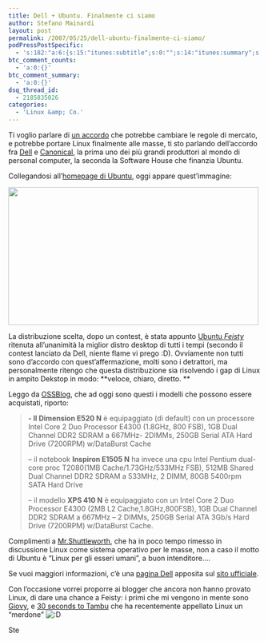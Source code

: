 ```yaml
---
title: Dell + Ubuntu. Finalmente ci siamo
author: Stefano Mainardi
layout: post
permalink: /2007/05/25/dell-ubuntu-finalmente-ci-siamo/
podPressPostSpecific:
  - 's:182:"a:6:{s:15:"itunes:subtitle";s:0:"";s:14:"itunes:summary";s:0:"";s:15:"itunes:keywords";s:0:"";s:13:"itunes:author";s:0:"";s:15:"itunes:explicit";s:0:"";s:12:"itunes:block";s:2:"no";}";'
btc_comment_counts:
  - 'a:0:{}'
btc_comment_summary:
  - 'a:0:{}'
dsq_thread_id:
  - 2185835026
categories:
  - 'Linux &amp; Co.'
---
```

Ti voglio parlare di [un accordo][1] che potrebbe cambiare le regole di mercato, e potrebbe portare Linux finalmente alle masse, ti sto parlando dell&#8217;accordo fra [Dell][2] e [Canonical][3], la prima uno dei più grandi produttori al mondo di personal computer, la seconda la Software House che finanzia Ubuntu.

Collegandosi all&#8217;[homepage di Ubuntu][4], oggi appare quest&#8217;immagine:

<img src="http://farm1.static.flickr.com/199/513325131_5443f2b167.jpg?v=0" height="276" width="500" />

La distribuzione scelta, dopo un contest, è stata appunto [Ubuntu *Feisty*][5] ritenuta all&#8217;unanimità la miglior distro desktop di tutti i tempi (secondo il contest lanciato da Dell, niente flame vi prego :D). Ovviamente non tutti sono d&#8217;accordo con quest&#8217;affermazione, molti sono i detrattori, ma personalmente ritengo che questa distribuzione sia risolvendo i gap di Linux in ampito Dekstop in modo: **veloce, chiaro, diretto. **

Leggo da [OSSBlog][6], che ad oggi sono questi i modelli che possono essere acquistati, riporto:

> **- Il Dimension E520 N** è equipaggiato (di default) con un processore Intel Core 2 Duo Processor E4300 (1.8GHz, 800 FSB), 1GB Dual Channel DDR2 SDRAM a 667MHz- 2DIMMs, 250GB Serial ATA Hard Drive (7200RPM) w/DataBurst Cache
> 
> &#8211; il notebook **Inspiron E1505 N** ha invece una cpu Intel Pentium dual-core proc T2080(1MB Cache/1.73GHz/533MHz FSB), 512MB Shared Dual Channel DDR2 SDRAM a 533MHz, 2 DIMM, 80GB 5400rpm SATA Hard Drive
> 
> &#8211; il modello **XPS 410 N** è equipaggiato con un Intel Core 2 Duo Processor E4300 (2MB L2 Cache,1.8GHz,800FSB), 1GB Dual Channel DDR2 SDRAM a 667MHz &#8211; 2 DIMMs, 250GB Serial ATA 3Gb/s Hard Drive (7200RPM) w/DataBurst Cache.

Complimenti a [Mr.Shuttleworth][7], che ha in poco tempo rimesso in discussione Linux come sistema operativo per le masse, non a caso il motto di Ubuntu è &#8220;Linux per gli esseri umani&#8221;, a buon intenditore&#8230;.

Se vuoi maggiori informazioni, c&#8217;è una [pagina Dell][8] apposita sul [sito ufficiale][4].

Con l&#8217;occasione vorrei proporre ai blogger che ancora non hanno provato Linux, di dare una chance a Feisty: i primi che mi vengono in mente sono [Giovy][9], e [30 seconds to Tambu][10] che ha recentemente appellato Linux un &#8220;merdone&#8221; <img src="http://www.stefanomainardi.com/wp-includes/images/smilies/icon_biggrin.gif" alt=":D" class="wp-smiley" />

Ste

 [1]: http://pollycoke.wordpress.com/2007/05/02/dell-ha-scelto-ubuntu-e-ufficiale/
 [2]: http://www.dell.it
 [3]: http://www.canonical.com/
 [4]: http://www.ubuntu.com
 [5]: http://www.ubuntu.com/getubuntu/download
 [6]: http://www.ossblog.it/post/2583/in-vendita-i-primi-modelli-dell-con-ubuntu
 [7]: http://www.markshuttleworth.com
 [8]: http://www.ubuntu.com/dell
 [9]: http://www.giovy.it
 [10]: http://blog.tambuweb.it/2007/05/21/perche-non-passo-a-linux/